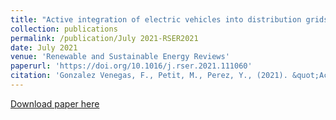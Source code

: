```yaml
---
title: "Active integration of electric vehicles into distribution grids: Barriers and frameworks for flexibility services"
collection: publications
permalink: /publication/July 2021-RSER2021
date: July 2021
venue: 'Renewable and Sustainable Energy Reviews'
paperurl: 'https://doi.org/10.1016/j.rser.2021.111060'
citation: 'Gonzalez Venegas, F., Petit, M., Perez, Y., (2021). &quot;Active integration of electric vehicles into distribution grids: Barriers and frameworks for flexibility services&quot; <i>Renewable and Sustainable Energy Reviews</i>. 145, 111060'
---
```


<a href='https://doi.org/10.1016/j.rser.2021.111060'>Download paper here</a>
